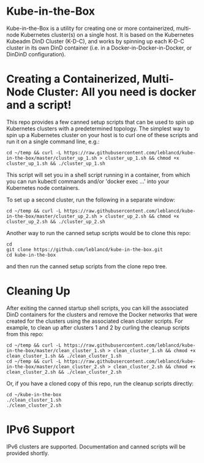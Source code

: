 # Kube-in-the-Box
Kube-in-the-Box is a utility for creating one or more containerized, multi-node Kubernetes cluster(s) on a single host. It is based on the Kubernetes Kubeadm DinD Cluster (K-D-C), and works by spinning up each K-D-C cluster in its own DinD container (i.e. in a Docker-in-Docker-in-Docker, or DinDinD configuration). 

# Creating a Containerized, Multi-Node Cluster: All you need is docker and a script!
This repo provides a few canned setup scripts that can be used to spin up Kubernetes clusters with a predetermined topology.
The simplest way to spin up a Kubernetes cluster on your host is to curl one of these scripts and run it on a single command line, e.g.:
```
cd ~/temp && curl -L https://raw.githubusercontent.com/leblancd/kube-in-the-box/master/cluster_up_1.sh > cluster_up_1.sh && chmod +x cluster_up_1.sh && ./cluster_up_1.sh
```
This script will set you in a shell script running in a container, from which you can run kubectl commands and/or 'docker exec ...' into your Kubernetes node containers.

To set up a second cluster, run the following in a separate window:
```
cd ~/temp && curl -L https://raw.githubusercontent.com/leblancd/kube-in-the-box/master/cluster_up_2.sh > cluster_up_2.sh && chmod +x cluster_up_2.sh && ./cluster_up_2.sh
```

Another way to run the canned setup scripts would be to clone this repo:
```
cd
git clone https://github.com/leblancd/kube-in-the-box.git
cd kube-in-the-box
```
and then run the canned setup scripts from the clone repo tree. 

# Cleaning Up
After exiting the canned startup shell scripts, you can kill the associated DinD containers for the clusters and remove the Docker networks that were created for the clusters using the associated clean cluster scripts.
For example, to clean up after clusters 1 and 2  by curling the cleanup scripts from this repo:
```
cd ~/temp && curl -L https://raw.githubusercontent.com/leblancd/kube-in-the-box/master/clean_cluster_1.sh > clean_cluster_1.sh && chmod +x clean_cluster_1.sh && ./clean_cluster_1.sh
cd ~/temp && curl -L https://raw.githubusercontent.com/leblancd/kube-in-the-box/master/clean_cluster_2.sh > clean_cluster_2.sh && chmod +x clean_cluster_2.sh && ./clean_cluster_2.sh
```
Or, if you have a cloned copy of this repo, run the cleanup scripts directly:
```
cd ~/kube-in-the-box
./clean_cluster_1.sh
./clean_cluster_2.sh
```

# IPv6 Support
IPv6 clusters are supported. Documentation and canned scripts will be provided shortly.

